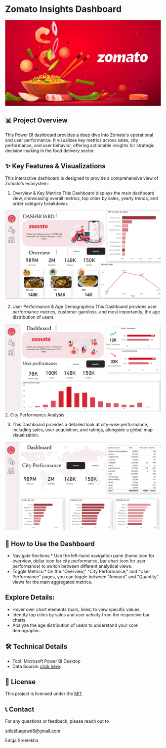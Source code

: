 # Zomato Insights Dashboard

![Dashboard](https://github.com/edigasreelekha/Zomato-Dashboard/blob/main/Dashboard.jpg)


## 📊 Project Overview

This Power BI dashboard provides a deep dive into Zomato's operational and user performance. It visualizes key metrics across sales, city performance, and user behavior, offering actionable insights for strategic decision-making in the food delivery sector.

## ✨ Key Features & Visualizations

This interactive dashboard is designed to provide a comprehensive view of Zomato's ecosystem:

1. Overview & Key Metrics
This Dashboard displays the main dashboard view, showcasing overall metrics, top cities by sales, yearly trends, and order category breakdown.

![OVERVIEW ](https://github.com/edigasreelekha/Zomato-Dashboard/blob/main/Overview.png)

2. User Performance & Age Demographics 
This Dashboard provides user performance metrics, customer gain/loss, and most importantly, the age distribution of users.

![User](https://github.com/edigasreelekha/Zomato-Dashboard/blob/main/User%20Performance.png)2. City Performance Analysis

3. This Dashboard provides a detailed look at city-wise performance, including sales, user acquisition, and ratings, alongside a global map visualization.

![CiTY](https://github.com/edigasreelekha/Zomato-Dashboard/blob/main/City%20Performance.png)

## 🚀 How to Use the Dashboard

* Navigate Sections:* Use the left-hand navigation pane (home icon for overview, dollar icon for city performance, bar chart icon for user performance) to switch between different analytical views.
* Toggle Metrics:* On the "Overview," "City Performance," and "User Performance" pages, you can toggle between "Amount" and "Quantity" views for the main aggregated metrics.
  
## Explore Details:

* Hover over chart elements (bars, lines) to view specific values.
* Identify top cities by sales and user activity from the respective bar charts.
* Analyze the age distribution of users to understand your core demographic.

## 🛠️ Technical Details

* Tool: Microsoft Power BI Desktop
* Data Source: [click here](https://github.com/edigasreelekha/Zomato-Dashboard).

## 📝 License

This project is licensed under the [MIT](https://github.com/edigasreelekha/License)

## 📞 Contact

For any questions or feedback, please reach out to 

srilekhagowd8@gmail.com

Ediga Sreelekha
